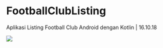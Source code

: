 # FootballClubListing
Aplikasi Listing Football Club Android dengan Kotlin | 16.10.18

<img src="https://user-images.githubusercontent.com/40706995/46990067-d1e35100-d129-11e8-9573-5812f52f04a6.gif"/>
